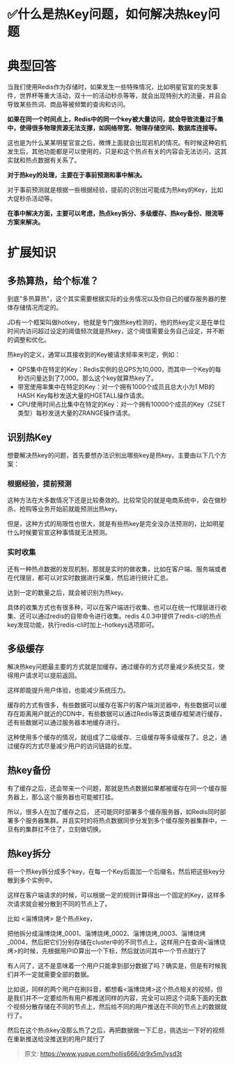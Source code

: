 # ✅什么是热Key问题，如何解决热key问题


# 典型回答

当我们使用Redis作为存储时，如果发生一些特殊情况，比如明星官宣的突发事件，世界杯等重大活动，双十一的活动秒杀等等，就会出现特别大的流量，并且会导致某些热词、商品等被频繁的查询和访问。

**如果在同一个时间点上，Redis中的同一个key被大量访问，就会导致流量过于集中，使得很多物理资源无法支撑，如网络带宽、物理存储空间、数据库连接等。**

这也是为什么某某明星官宣之后，微博上面就会出现宕机的情况。有时候这种宕机发生后，其他功能都是可以使用的，只是和这个热点有关的内容会无法访问，这其实就和热点数据有关系了。

**对于热key的处理，主要在于事前预测和事中解决。**

对于事前预测就是根据一些根据经验，提前的识别出可能成为热key的Key，比如大促秒杀活动等。

**在事中解决方面，主要可以考虑，热点key拆分、多级缓存、热key备份、限流等方案来解决。**


# 扩展知识


## 多热算热，给个标准？

到底"多热算热"，这个其实需要根据实际的业务情况以及你自己的缓存服务器的整体存储情况而定的。

JD有一个框架叫做hotkey，他就是专门做热key检测的，他的热key定义是在单位时间内访问超过设定的阈值频次就是热key，这个阈值需要业务自己设定，并不断的调整和优化。

热key的定义，通常以其接收到的Key被请求频率来判定，例如：

- QPS集中在特定的Key：Redis实例的总QPS为10,000，而其中一个Key的每秒访问量达到了7,000。那么这个key就算热key了。
- 带宽使用率集中在特定的Key：对一个拥有1000个成员且总大小为1 MB的HASH Key每秒发送大量的HGETALL操作请求。
- CPU使用时间占比集中在特定的Key：对一个拥有10000个成员的Key（ZSET类型）每秒发送大量的ZRANGE操作请求。


## 识别热Key
想要解决热key的问题，首先要想办法识别出哪些key是热key。主要由以下几个方案：

### 根据经验，提前预测

这种方法在大多数情况下还是比较奏效的。比较常见的就是电商系统中，会在做秒杀、抢购等业务开始前就能预测出热key。

但是，这种方式的局限性也很大，就是有些热key是完全没办法预测的，比如明星什么时候要官宣这种事情就无法预测。


### 实时收集

还有一种热点数据的发现机制，那就是实时的做收集，比如在客户端、服务端或者在代理层，都可以对实时数据进行采集，然后进行统计汇总。

达到一定的数量之后，就会被识别为热key。

具体的收集方式也有很多种，可以在客户端进行收集、也可以在统一代理层进行收集、还可以通过redis的自带命令进行收集。redis 4.0.3中提供了redis-cli的热点key发现功能，执行redis-cli时加上–hotkeys选项即可。



## 多级缓存
解决热key问题最主要的方式就是加缓存。通过缓存的方式尽量减少系统交互，使得用户请求可以提前返回。

这样即能提升用户体验，也能减少系统压力。

缓存的方式有很多，有些数据可以缓存在客户的客户端浏览器中，有些数据可以缓存在距离用户就近的CDN中，有些数据可以通过Redis等这类缓存框架进行缓存，还有些数据可以通过服务器本地缓存进行。

这种使用多个缓存的情况，就组成了二级缓存、三级缓存等多级缓存了。总之，通过缓存的方式尽量减少用户的访问链路的长度。



## 热key备份
有了缓存之后，还会带来一个问题，那就是热点数据如果都被缓存在同一个缓存服务器上，那么这个服务器也可能被打挂。

所以，很多人在加了缓存之后， 还可能同时部署多个缓存服务器，如Redis同时部署多个服务器集群。并且实时的将热点数据同步分发到多个缓存服务器集群中，一旦有的集群扛不住了，立刻做切换。


## 热key拆分

将一个热key拆分成多个key，在每一个Key后面加一个后缀名，然后把这些key分散到多个实例中。

这样在客户端请求的时候，可以根据一定的规则计算得出一个固定的Key，这样多次请求就会被分散到不同的节点上了。

比如 <淄博烧烤> 是个热点key，

把他拆分成淄博烧烤_0001、淄博烧烤_0002、淄博烧烤_0003、淄博烧烤_0004，然后把它们分别存储在cluster中的不同节点上，这样用户在查询<淄博烧烤>的时候，先根据用户ID算出一个下标，然后就访问其中一个节点就行了

有人问了，这不是意味着一个用户只能拿到部分数据了吗？确实是，但是有时候我们并不一定就需要全部的数据。

比如说，同样的两个用户在刷抖音，都想看<淄博烧烤>这个热点相关的视频，但是我们并不一定要给所有用户都推送同样的内容，完全可以把这个词条下面的无数个视频分散存储在不同的节点上，然后给不同的用户推送在不同的节点上的数据就行了。

然后在这个热点key没那么热了之后，再把数据做一下汇总，挑选出一下好的视频在重新推送给没推送到的用户就行了


> 原文: <https://www.yuque.com/hollis666/dr9x5m/lysd3t>